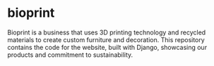 # bioprint
Bioprint is a business that uses 3D printing technology and recycled materials to create custom furniture and decoration. This repository contains the code for the website, built with Django, showcasing our products and commitment to sustainability.

